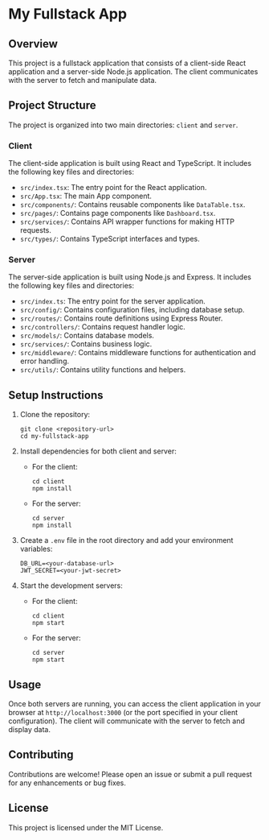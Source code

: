 # My Fullstack App

## Overview
This project is a fullstack application that consists of a client-side React application and a server-side Node.js application. The client communicates with the server to fetch and manipulate data.

## Project Structure
The project is organized into two main directories: `client` and `server`.

### Client
The client-side application is built using React and TypeScript. It includes the following key files and directories:
- `src/index.tsx`: The entry point for the React application.
- `src/App.tsx`: The main App component.
- `src/components/`: Contains reusable components like `DataTable.tsx`.
- `src/pages/`: Contains page components like `Dashboard.tsx`.
- `src/services/`: Contains API wrapper functions for making HTTP requests.
- `src/types/`: Contains TypeScript interfaces and types.

### Server
The server-side application is built using Node.js and Express. It includes the following key files and directories:
- `src/index.ts`: The entry point for the server application.
- `src/config/`: Contains configuration files, including database setup.
- `src/routes/`: Contains route definitions using Express Router.
- `src/controllers/`: Contains request handler logic.
- `src/models/`: Contains database models.
- `src/services/`: Contains business logic.
- `src/middleware/`: Contains middleware functions for authentication and error handling.
- `src/utils/`: Contains utility functions and helpers.

## Setup Instructions
1. Clone the repository:
   ```
   git clone <repository-url>
   cd my-fullstack-app
   ```

2. Install dependencies for both client and server:
   - For the client:
     ```
     cd client
     npm install
     ```
   - For the server:
     ```
     cd server
     npm install
     ```

3. Create a `.env` file in the root directory and add your environment variables:
   ```
   DB_URL=<your-database-url>
   JWT_SECRET=<your-jwt-secret>
   ```

4. Start the development servers:
   - For the client:
     ```
     cd client
     npm start
     ```
   - For the server:
     ```
     cd server
     npm start
     ```

## Usage
Once both servers are running, you can access the client application in your browser at `http://localhost:3000` (or the port specified in your client configuration). The client will communicate with the server to fetch and display data.

## Contributing
Contributions are welcome! Please open an issue or submit a pull request for any enhancements or bug fixes.

## License
This project is licensed under the MIT License.
